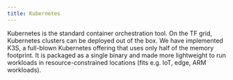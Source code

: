 ```yaml
---
title: Kubernetes
---
```


Kubernetes is the standard container orchestration tool. On the TF grid, Kubernetes clusters can be deployed out of the box. We have implemented K3S, a full-blown Kubernetes offering that uses only half of the memory footprint. It is packaged as a single binary and made more lightweight to run workloads in resource-constrained locations (fits e.g. IoT, edge, ARM workloads).
